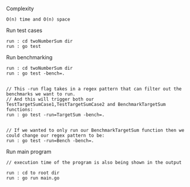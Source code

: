 Complexity

    O(n) time and O(n) space



Run test cases

    run : cd twoNumberSum dir
    run : go test


Run benchmarking

    run : cd twoNumberSum dir
    run : go test -bench=.
    
    
    // This -run flag takes in a regex pattern that can filter out the benchmarks we want to run.
    // And this will trigger both our TestTargetSumCase1,TestTargetSumCase2 and BenchmarkTargetSum functions:
    run : go test -run=TargetSum -bench=.
    
    
    // If we wanted to only run our BenchmarkTargetSum function then we could change our regex pattern to be:
    run : go test -run=Bench -bench=.


Run main program

    // execution time of the program is also being shown in the output
    
    run : cd to root dir
    run : go run main.go

    
    
    